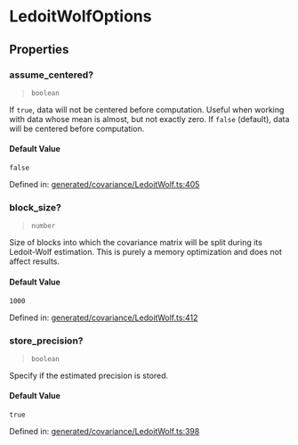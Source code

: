 # LedoitWolfOptions

## Properties

### assume\_centered?

> `boolean`

If `true`, data will not be centered before computation. Useful when working with data whose mean is almost, but not exactly zero. If `false` (default), data will be centered before computation.

#### Default Value

`false`

Defined in:  [generated/covariance/LedoitWolf.ts:405](https://github.com/transitive-bullshit/scikit-learn-ts/blob/122b3c0/packages/sklearn/src/generated/covariance/LedoitWolf.ts#L405)

### block\_size?

> `number`

Size of blocks into which the covariance matrix will be split during its Ledoit-Wolf estimation. This is purely a memory optimization and does not affect results.

#### Default Value

`1000`

Defined in:  [generated/covariance/LedoitWolf.ts:412](https://github.com/transitive-bullshit/scikit-learn-ts/blob/122b3c0/packages/sklearn/src/generated/covariance/LedoitWolf.ts#L412)

### store\_precision?

> `boolean`

Specify if the estimated precision is stored.

#### Default Value

`true`

Defined in:  [generated/covariance/LedoitWolf.ts:398](https://github.com/transitive-bullshit/scikit-learn-ts/blob/122b3c0/packages/sklearn/src/generated/covariance/LedoitWolf.ts#L398)
